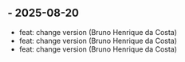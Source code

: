 ##  - 2025-08-20
- feat: change version (Bruno Henrique da Costa)
- feat: change version (Bruno Henrique da Costa)
- feat: change version (Bruno Henrique da Costa)

